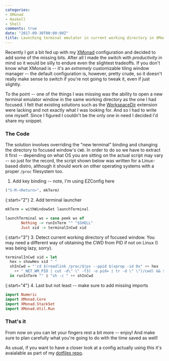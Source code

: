 ```yaml
---
categories:
- XMonad
- Haskell
- Shell
comments: true
date: "2017-09-30T00:00:00Z"
title: Launching terminal emulator in current working directory in XMonad
---
```


Recently I got a bit fed up with my [XMonad](http://xmonad.org) configuration and decided to add some of the missing bits. After all I made the switch with *productivity* in mind so it would be silly to endure even the slightest tradeoffs. If you don't know what XMonad is -- it's an *extremely* customizable tiling window manager -- the default configuration is, however, pretty crude, so it doesn't really make sense to switch if you're not going to tweak it, even if just slightly.

To the point -- one of the things I was missing was the ability to open a new terminal emulator window in the same working directory as the one I had focused. I felt that existing solutions such as the [WorkspaceDir](https://hackage.haskell.org/package/xmonad-contrib-0.13/docs/XMonad-Layout-WorkspaceDir.html) extension were lacking and not exactly what I was looking for. And so I had to write one myself. Since I figured I couldn't be the only one in need I decided I'd share my snippet. 
<!--more-->

### The Code

The solution involves overriding the "new terminal" binding and changing the directory to focused window's `CWD`. In order to do so we have to extract it first -- depending on what OS you are sitting on the actual script may vary -- so just for the record, the script shown below was written for a Linux-based distro, although it should work on other operating systems with a proper `/proc` filesystem too.

1. Add key binding -- note, I'm using EZConfig here
```Haskell
("S-M-<Return>", mkTerm)
```

{:start="2"}
2. Add terminal launcher
```Haskell
mkTerm = withWindowSet launchTerminal

launchTerminal ws = case peek ws of
       Nothing -> runInTerm "" "$SHELL"
       Just xid -> terminalInCwd xid
```

{:start="3"}
3. Detect current working directory of focused window. You may need a different way of obtaining the CWD from PID if not on Linux (I was being lazy, sorry).
```Haskell
terminalInCwd xid = let
  hex = showHex xid " "
  shInCwd = "'cd $(readlink /proc/$(ps --ppid $(xprop -id 0x" ++ hex
    ++ "_NET_WM_PID | cut -d\" \" -f3) -o pid= | tr -d \" \")/cwd) && $SHELL'"
  in runInTerm "" $ "sh -c " ++ shInCwd
```

{:start="4"}
4. Last but not least -- make sure to add missing imports
```Haskell
import Numeric
import XMonad.Core
import XMonad.StackSet
import XMonad.Util.Run
```

### That's it

From now on you can let your fingers rest a bit more -- enjoy! And make sure to plan carefully what you're going to do with the time saved as well!

As usual, if you want to have a closer look at a config actually using this it's avaialable as part of my [dotfiles repo](https://github.com/mewa/dotfiles/blob/8728fd8/.xmonad/xmonad.hs#L23-L31).
